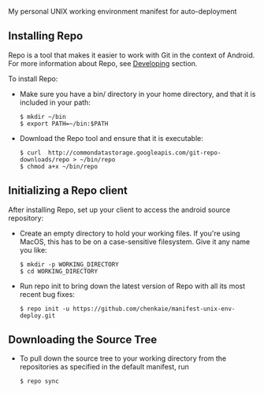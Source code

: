 My personal UNIX working environment manifest for auto-deployment

Installing Repo
---------------

Repo is a tool that makes it easier to work with Git in the context of Android.
For more information about Repo, see [Developing](http://source.android.com/source/developing.html) section.

To install Repo:

* Make sure you have a bin/ directory in your home directory, and that it is included in your path:
  ```
  $ mkdir ~/bin
  $ export PATH=~/bin:$PATH
  ```

* Download the Repo tool and ensure that it is executable:
  ```
  $ curl  http://commondatastorage.googleapis.com/git-repo-downloads/repo > ~/bin/repo
  $ chmod a+x ~/bin/repo
  ```

Initializing a Repo client
--------------------------

After installing Repo, set up your client to access the android source repository:

* Create an empty directory to hold your working files. If you're using MacOS, this has to be on a case-sensitive filesystem. Give it any name you like:
  ```
  $ mkdir -p WORKING_DIRECTORY
  $ cd WORKING_DIRECTORY
  ```

* Run repo init to bring down the latest version of Repo with all its most recent bug fixes:
  ```
  $ repo init -u https://github.com/chenkaie/manifest-unix-env-deploy.git
  ```
Downloading the Source Tree
-----------------------------------

* To pull down the source tree to your working directory from the repositories as specified in the default manifest, run
  ```
  $ repo sync
  ```

